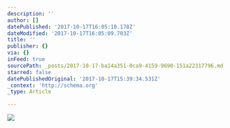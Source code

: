 ```yaml
---
description: ''
author: []
datePublished: '2017-10-17T16:05:10.178Z'
dateModified: '2017-10-17T16:05:09.703Z'
title: ''
publisher: {}
via: {}
inFeed: true
sourcePath: _posts/2017-10-17-ba14a351-0ca9-4159-9690-151a22317796.md
starred: false
datePublishedOriginal: '2017-10-17T15:39:34.531Z'
_context: 'http://schema.org'
_type: Article

---
```

![](https://the-grid-user-content.s3-us-west-2.amazonaws.com/9d68da7c-c704-40a9-b52d-97e4072d5b70.jpg)